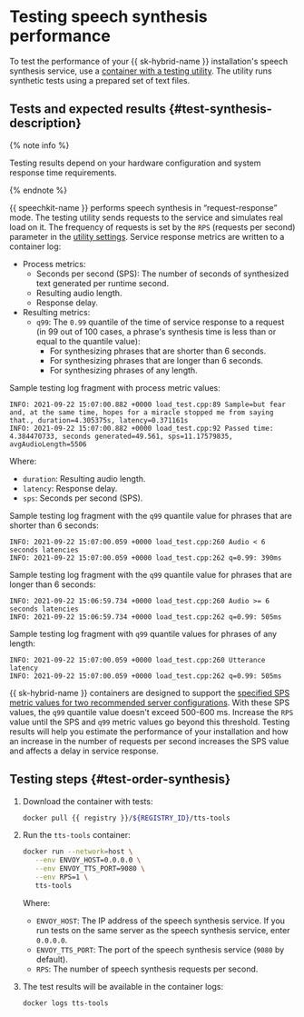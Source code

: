 # Testing speech synthesis performance

To test the performance of your {{ sk-hybrid-name }} installation's speech synthesis service, use a [container with a testing utility](#test-order-synthesis). The utility runs synthetic tests using a prepared set of text files.

## Tests and expected results {#test-synthesis-description}

{% note info %}

Testing results depend on your hardware configuration and system response time requirements.

{% endnote %}

{{ speechkit-name }} performs speech synthesis in <q>request-response</q> mode. The testing utility sends requests to the service and simulates real load on it. The frequency of requests is set by the `RPS` (requests per second) parameter in the [utility settings](#test-order-synthesis). Service response metrics are written to a container log:

* Process metrics:
   * Seconds per second (SPS): The number of seconds of synthesized text generated per runtime second.
   * Resulting audio length.
   * Response delay.
* Resulting metrics:
   * `q99`: The `0.99` quantile of the time of service response to a request (in 99 out of 100 cases, a phrase's synthesis time is less than or equal to the quantile value):
      * For synthesizing phrases that are shorter than 6 seconds.
      * For synthesizing phrases that are longer than 6 seconds.
      * For synthesizing phrases of any length.

Sample testing log fragment with process metric values:

```text
INFO: 2021-09-22 15:07:00.882 +0000 load_test.cpp:89 Sample=but fear and, at the same time, hopes for a miracle stopped me from saying that., duration=4.305375s, latency=0.371161s
INFO: 2021-09-22 15:07:00.882 +0000 load_test.cpp:92 Passed time: 4.384470733, seconds generated=49.561, sps=11.17579835, avgAudioLength=5506
```

Where:

* `duration`: Resulting audio length.
* `latency`: Response delay.
* `sps`: Seconds per second (SPS).

Sample testing log fragment with the `q99` quantile value for phrases that are shorter than 6 seconds:

```text
INFO: 2021-09-22 15:07:00.059 +0000 load_test.cpp:260 Audio < 6 seconds latencies
INFO: 2021-09-22 15:07:00.059 +0000 load_test.cpp:262 q=0.99: 390ms
```

Sample testing log fragment with the `q99` quantile value for phrases that are longer than 6 seconds:

```text
INFO: 2021-09-22 15:06:59.734 +0000 load_test.cpp:260 Audio >= 6 seconds latencies
INFO: 2021-09-22 15:06:59.734 +0000 load_test.cpp:262 q=0.99: 505ms
```

Sample testing log fragment with `q99` quantile values for phrases of any length:

```text
INFO: 2021-09-22 15:07:00.059 +0000 load_test.cpp:260 Utterance latency
INFO: 2021-09-22 15:07:00.059 +0000 load_test.cpp:262 q=0.99: 505ms
```

{{ sk-hybrid-name }} containers are designed to support the [specified SPS metric values for two recommended server configurations](../system-requirements.md#hardware). With these SPS values, the `q99` quantile value doesn't exceed 500-600 ms. Increase the `RPS` value until the SPS and `q99` metric values go beyond this threshold. Testing results will help you estimate the performance of your installation and how an increase in the number of requests per second increases the SPS value and affects a delay in service response.

## Testing steps {#test-order-synthesis}

1. Download the container with tests:

   ```bash
   docker pull {{ registry }}/${REGISTRY_ID}/tts-tools
   ```

2. Run the `tts-tools` container:

   ```bash
   docker run --network=host \
      --env ENVOY_HOST=0.0.0.0 \
      --env ENVOY_TTS_PORT=9080 \
      --env RPS=1 \
      tts-tools
   ```

   Where:

   * `ENVOY_HOST`: The IP address of the speech synthesis service. If you run tests on the same server as the speech synthesis service, enter `0.0.0.0`.
   * `ENVOY_TTS_PORT`: The port of the speech synthesis service (`9080` by default).
   * `RPS`: The number of speech synthesis requests per second.

3. The test results will be available in the container logs:

   ```bash
   docker logs tts-tools
   ```
